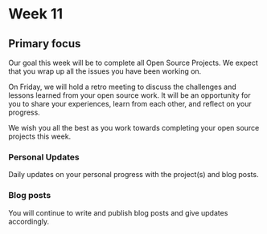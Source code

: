 # Week 11

## Primary focus

Our goal this week will be to complete all Open Source Projects. We expect that you wrap up all the
issues you have been working on.

On Friday, we will hold a retro meeting to discuss the challenges and lessons learned from your open source work. It will be an opportunity for you to share your experiences, learn from each other, and reflect on your progress.

We wish you all the best as you work towards completing your open source projects this week.
 
### Personal Updates

Daily updates on your personal progress with the project(s) and blog posts.

### Blog posts

You will continue to write and publish blog posts and give updates accordingly.




